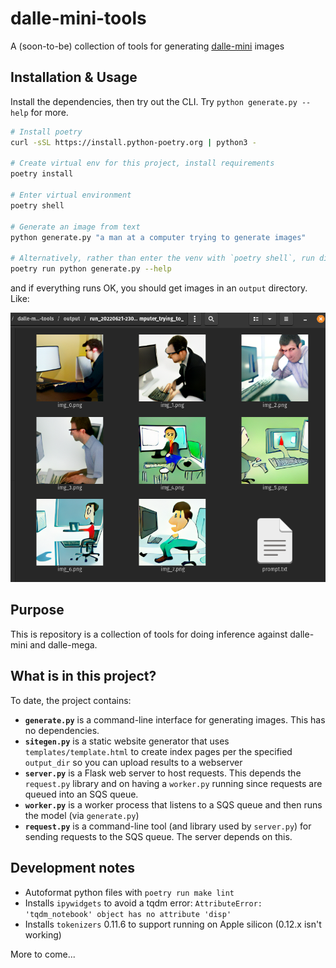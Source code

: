 # dalle-mini-tools

A (soon-to-be) collection of tools for generating [dalle-mini](https://github.com/borisdayma/dalle-mini) images

## Installation & Usage

Install the dependencies, then try out the CLI. Try `python generate.py --help` for more.

```sh
# Install poetry
curl -sSL https://install.python-poetry.org | python3 -

# Create virtual env for this project, install requirements
poetry install

# Enter virtual environment
poetry shell

# Generate an image from text
python generate.py "a man at a computer trying to generate images"

# Alternatively, rather than enter the venv with `poetry shell`, run directly:
poetry run python generate.py --help
```

and if everything runs OK, you should get images in an `output` directory. Like:

![dalle-mini Samples](assets/dalle-mini-samples.png)

## Purpose

This is repository is a collection of tools for doing inference against dalle-mini and dalle-mega.

## What is in this project?

To date, the project contains:

* __`generate.py`__ is a command-line interface for generating images. This has no dependencies.
* __`sitegen.py`__ is a static website generator that uses `templates/template.html` to create index pages per the specified `output_dir` so you can upload results to a webserver
* __`server.py`__ is a Flask web server to host requests. This depends the `request.py` library and on having a `worker.py` running since requests are queued into an SQS queue.
* __`worker.py`__ is a worker process that listens to a SQS queue and then runs the model (via `generate.py`)
* __`request.py`__ is a command-line tool (and library used by `server.py`) for sending requests to the SQS queue. The server depends on this.

## Development notes

- Autoformat python files with `poetry run make lint`
- Installs `ipywidgets` to avoid a tqdm error: `AttributeError: 'tqdm_notebook' object has no attribute 'disp'`
- Installs `tokenizers` 0.11.6 to support running on Apple silicon (0.12.x isn't working)

More to come...
